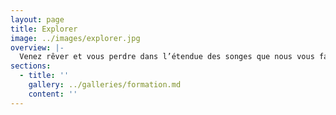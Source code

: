 ```yaml
---
layout: page
title: Explorer
image: ../images/explorer.jpg
overview: |-
  Venez rêver et vous perdre dans l’étendue des songes que nous vous faisons vivre au Théâtre Nout.
sections:
  - title: ''
    gallery: ../galleries/formation.md
    content: ''
---
```

